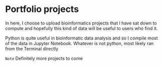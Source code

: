 # Portfolio projects

In here, I choose to upload bioinformatics projects that I have sat down to compute and hopefully this kind of data will be useful to users who find it.

Python is quite useful in bioinformatic data analysis and so I compile most of the data in Jupyter Notebook. Whatever is not python, most likely ran from the Terminal directly

`Note` Definitely more projects to come

